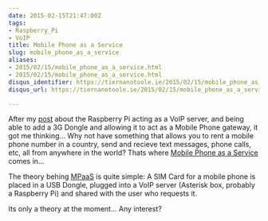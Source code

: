 ```yaml
---
date: 2015-02-15T21:47:00Z
tags:
- Raspberry_Pi
- VoIP
title: Mobile Phone as a Service
slug: mobile_phone_as_a_service
aliases:
- 2015/02/15/mobile_phone_as_a_service.html
- 2015/02/15/mobile_phone_as_a_service.html
disqus_identifier: https://tiernanotoole.ie/2015/02/15/mobile_phone_as_a_service.html
disqus_url: https://tiernanotoole.ie/2015/02/15/mobile_phone_as_a_service.html

---
```

 
 
 
 

After my [post][1] about the Raspberry Pi acting as a VoIP server, and being able to add a 3G Dongle and allowing it to act as a Mobile Phone gateway, it got me thinking... Why not have something that allows you to rent a mobile phone number in a country, send and recieve text messages, phone calls, etc, all from anywhere in the world? Thats where [Mobile Phone as a Service][2] comes in... 

The theory behing [MPaaS][2] is quite simple: A SIM Card for a mobile phone is placed in a USB Dongle, plugged into a VoIP server (Asterisk box, probably a Raspberry Pi) and shared with the user who requests it. 

Its only a theory at the moment... Any interest?

[1]:http://www.tiernanotoole.ie/2013/05/29/RaspberryPi_Astrisk_Box.html
[2]:http://www.mpaas.co
